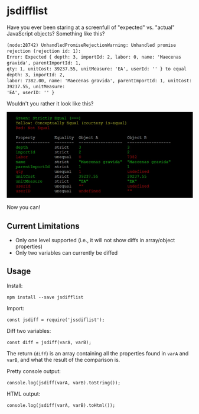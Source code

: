 # jsdifflist

Have you ever been staring at a screenfull of "expected" vs. "actual" JavaScript objects?  Something like this?

```
(node:28742) UnhandledPromiseRejectionWarning: Unhandled promise rejection (rejection id: 1): 
Error: Expected { depth: 3, importId: 2, labor: 0, name: 'Maecenas gravida', parentImportId: 1,
qty: 1, unitCost: 39237.55, unitMeasure: 'EA', userId: '' } to equal depth: 3, importId: 2,
labor: 7382.00, name: 'Maecenas gravida', parentImportId: 1, unitCost: 39237.55, unitMeasure:
'EA', userID: '' }
```

Wouldn't you rather it look like this?

![jsdifflist sample image](/docs/jsdifflist-sample-output.jpg)

Now you can!

## Current Limitations

* Only one level supported (i.e., it will not show diffs in array/object properties)
* Only two variables can currently be diffed

## Usage

Install:

    npm install --save jsdifflist

Import:

    const jsdiff = require('jssdiflist');

Diff two variables:

    const diff = jsdiff(varA, varB);

The return (`diff`) is an array containing all the properties found in `varA` and `varB`, and what the result of the comparison is.

Pretty console output:

    console.log(jsdiff(varA, varB).toString());

HTML output:

    console.log(jsdiff(varA, varB).toHtml());
    
